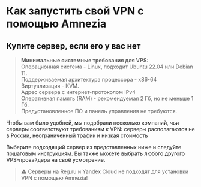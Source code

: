 # Как запустить свой VPN с помощью Amnezia
## Купите сервер, если его у вас нет

>**Минимальные системные требования для VPS:** \
>Операционная система - Linux, подходит Ubuntu 22.04 или Debian 11.\
>Поддерживаемая архитектура процессора - x86-64 \
>Виртуализация - KVM.\
>Адрес сервера c интернет-протоколом IPv4  \
>Оперативная память (RAM) - рекомендуемая 2 Гб, но не меньше 1 Гб.\
>Предустановленное ПО и панель управления не требуются.


Чтобы вам было удобней, мы подобрали несколько компаний, чьи серверы соответствуют требованиям к VPN: серверы располагаются не в России, неограниченный трафик и низкая стоимость

Выберите подходящий сервер из представленных ниже и следуйте пошаговым инструкциям. Вы также  можете выбрать любого другого VPS-провайдера на своё усмотрение.

>⚠️️ Серверы на Reg.ru и Yandex Cloud не подходят для установки VPN с помощью Amnezia!

&nbsp;

[Как запустить свой VPN c помощью Amnezia]: ../instructions/0_starter-guide
[файла]: ../instructions/04_file-connection
[QR-кода]: ../instructions/05_qr-code_connection
[ключа в виде текста]: ../instructions/03_text-key-connection
[FAQ]: ../faq
[телеграм чат]: https://t.me/amnezia_vpn
[другим разделам инструкции]: ../instructions
[Подключение через ключ в виде текста]: ../instructions/03_text-key-connection